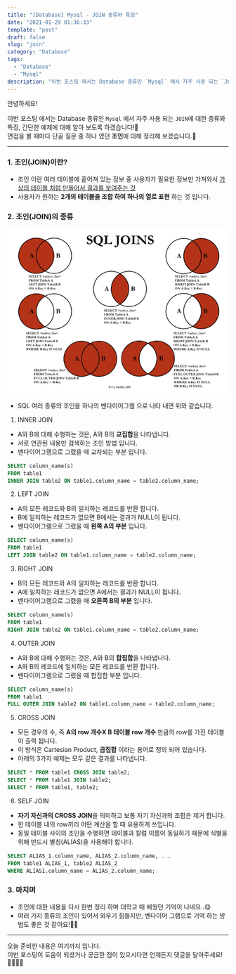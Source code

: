 ```yaml
---
title: "[Database] Mysql - JOIN 종류와 특징"
date: "2021-01-29 01:36:33"
template: "post"
draft: false
slug: "join"
category: "Database"
tags:
  - "Database"
  - "Mysql"
description: "이번 포스팅 에서는 Database 종류인 `Mysql` 에서 자주 사용 되는 `JOIN`에 대한 종류와 특징, 간단한 예제에 대해 알아 보도록 하겠습니다!📕"
---
```


안녕하세요!

이번 포스팅 에서는 Database 종류인 `Mysql` 에서 자주 사용 되는 `JOIN`에 대한 종류와 특징, 간단한 예제에 대해 알아 보도록 하겠습니다!📕  
면접을 볼 때마다 단골 질문 중 하나 였던 **조인**에 대해 정리해 보겠습니다.🤔


-----
### 1. 조인(JOIN)이란?
- 조인 이란 여러 테이블에 흩어져 있는 정보 중 사용자가 필요한 정보만 가져와서 <U>가상의 테이블 처럼 만들어서 결과를 보여주는 것</U>
- 사용자가 원하는 **2개의 테이블을 조합 하여 하나의 열로 표현** 하는 것 입니다.


### 2. 조인(JOIN)의 종류
![JOIN 종류](static/images/database/join.png)
- SQL 여러 종류의 조인을 하나의 벤다이어그램 으로 나타 내면 위와 같습니다.

1. INNER JOIN
- A와 B에 대해 수행하는 것은, A와 B의 **교집합**을 나타냅니다.
- 서로 연관된 내용만 검색하는 조인 방법 입니다.
- 벤다이어그램으로 그렸을 때 교차되는 부분 입니다.
```sql
SELECT column_name(s)
FROM table1
INNER JOIN table2 ON table1.column_name = table2.column_name;
```

2. LEFT JOIN
- A의 모든 레코드와 B의 일치하는 레코드를 반환 합니다.
- B에 일치하는 레코드가 없으면 B에서는 결과가 NULL이 됩니다.
- 벤다이어그램으로 그렸을 때 **왼쪽 A의 부분** 입니다.
```sql
SELECT column_name(s)
FROM table1
LEFT JOIN table2 ON table1.column_name = table2.column_name;
```

3. RIGHT JOIN
- B의 모든 레코드와 A의 일치하는 레코드를 반환 합니다.
- A에 일치하는 레코드가 없으면 A에서는 결과가 NULL이 됩니다.
- 벤다이어그램으로 그렸을 때 **오른쪽 B의 부분** 입니다.
```sql
SELECT column_name(s)
FROM table1
RIGHT JOIN table2 ON table1.column_name = table2.column_name;
```

4. OUTER JOIN
- A와 B에 대해 수행하는 것은, A와 B의 **합집합**을 나타냅니다.
- A와 B의 레코드에 일치하는 모든 레코드를 반환 합니다.
- 벤다이어그램으로 그렸을 때 합집합 부분 입니다.
```sql
SELECT column_name(s)
FROM table1
FULL OUTER JOIN table2 ON table1.column_name = table2.column_name;
```

5. CROSS JOIN
- 모든 경우의 수, 즉 **A의 row 개수X B 테이블 row 개수** 만큼의 row를 가진 테이블이 출력 됩니다.
- 이 방식은 Cartesian Product, **곱집합** 이라는 용어로 정의 되어 있습니다.
- 아래의 3가지 예제는 모두 같은 결과를 나타냅니다.
```sql
SELECT * FROM table1 CROSS JOIN table2;
SELECT * FROM table1 JOIN table2;
SELECT * FROM table1, table2;
```

6. SELF JOIN
- **자기 자신과의 CROSS JOIN**을 의미하고 보통 자기 자신과의 조합은 제거 합니다.
- 한 테이블 내의 row끼리 어떤 계산을 할 때 유용하게 쓰입니다.
- 동일 테이블 사이의 조인을 수행하면 테이블과 칼럼 이름이 동일하기 때문에 식별을 위해 반드시 별칭(ALIAS)을 사용해야 합니다.
```sql
SELECT ALIAS_1.column_name, ALIAS_2.column_name, ...
FROM table1 ALIAS_1, table2 ALIAS_2
WHERE ALIAS1.column_name = ALIAS_2.column_name;
```


### 3. 마치며
- 조인에 대한 내용을 다시 한번 정리 하며 대학교 때 배웠던 기억이 나네요..😋
- 여러 가지 종류의 조인이 있어서 외우기 힘들지만, 벤다이어 그램으로 기억 하는 방법도 좋은 것 같아요!👍🏻

-----

오늘 준비한 내용은 여기까지 입니다.  
이번 포스팅이 도움이 되셨거나 궁금한 점이 있으시다면 언제든지 댓글을 달아주세요!🙋🏻‍♀️✨    
